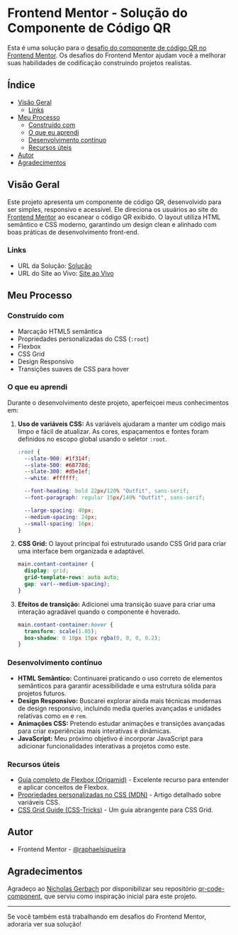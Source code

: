 # Frontend Mentor - Solução do Componente de Código QR

Esta é uma solução para o [desafio do componente de código QR no Frontend Mentor](https://www.frontendmentor.io/challenges/qr-code-component-iux_sIO_H). Os desafios do Frontend Mentor ajudam você a melhorar suas habilidades de codificação construindo projetos realistas.

## Índice

- [Visão Geral](#visão-geral)
  - [Links](#links)
- [Meu Processo](#meu-processo)
  - [Construído com](#construído-com)
  - [O que eu aprendi](#o-que-eu-aprendi)
  - [Desenvolvimento contínuo](#desenvolvimento-contínuo)
  - [Recursos úteis](#recursos-úteis)
- [Autor](#autor)
- [Agradecimentos](#agradecimentos)

## Visão Geral

Este projeto apresenta um componente de código QR, desenvolvido para ser simples, responsivo e acessível. Ele direciona os usuários ao site do [Frontend Mentor](https://www.frontendmentor.io/) ao escanear o código QR exibido. O layout utiliza HTML semântico e CSS moderno, garantindo um design clean e alinhado com boas práticas de desenvolvimento front-end.

### Links

- URL da Solução: [Solução](https://www.frontendmentor.io/solutions/qr-code-component-using-css-grid-and-variables-PJLcAKFpW)
- URL do Site ao Vivo: [Site ao Vivo](https://raphaelsiqueiira.github.io/qr-code-component-main/)

## Meu Processo

### Construído com

- Marcação HTML5 semântica
- Propriedades personalizadas do CSS (`:root`)
- Flexbox
- CSS Grid
- Design Responsivo
- Transições suaves de CSS para hover

### O que eu aprendi

Durante o desenvolvimento deste projeto, aperfeiçoei meus conhecimentos em:

1. **Uso de variáveis CSS:** As variáveis ajudaram a manter um código mais limpo e fácil de atualizar. As cores, espaçamentos e fontes foram definidos no escopo global usando o seletor `:root`.

   ```css
   :root {
     --slate-900: #1f314f;
     --slate-500: #68778d;
     --slate-300: #d5e1ef;
     --white: #ffffff;

     --font-heading: bold 22px/120% "Outfit", sans-serif;
     --font-paragraph: regular 15px/140% "Outfit", sans-serif;

     --large-spacing: 40px;
     --medium-spacing: 24px;
     --small-spacing: 16px;
   }
   ```

2. **CSS Grid:** O layout principal foi estruturado usando CSS Grid para criar uma interface bem organizada e adaptável.

   ```css
   main.contant-container {
     display: grid;
     grid-template-rows: auto auto;
     gap: var(--medium-spacing);
   }
   ```

3. **Efeitos de transição:** Adicionei uma transição suave para criar uma interação agradável quando o componente é hoverado.

   ```css
   main.contant-container:hover {
     transform: scale(1.05);
     box-shadow: 0 10px 15px rgba(0, 0, 0, 0.2);
   }
   ```

### Desenvolvimento contínuo

- **HTML Semântico:** Continuarei praticando o uso correto de elementos semânticos para garantir acessibilidade e uma estrutura sólida para projetos futuros.
- **Design Responsivo:** Buscarei explorar ainda mais técnicas modernas de design responsivo, incluindo media queries avançadas e unidades relativas como `em` e `rem`.
- **Animações CSS:** Pretendo estudar animações e transições avançadas para criar experiências mais interativas e dinâmicas.
- **JavaScript:** Meu próximo objetivo é incorporar JavaScript para adicionar funcionalidades interativas a projetos como este.

### Recursos úteis

- [Guia completo de Flexbox (Origamid)](https://origamid.com/projetos/flexbox-guia-completo/) - Excelente recurso para entender e aplicar conceitos de Flexbox.
- [Propriedades personalizadas no CSS (MDN)](https://developer.mozilla.org/pt-BR/docs/Web/CSS/Using_CSS_custom_properties) - Artigo detalhado sobre variáveis CSS.
- [CSS Grid Guide (CSS-Tricks)](https://css-tricks.com/snippets/css/complete-guide-grid/) - Um guia abrangente para CSS Grid.

## Autor

- Frontend Mentor - [@raphaelsiqueiira](https://www.frontendmentor.io/profile/raphaelsiqueiira)

## Agradecimentos

Agradeço ao [Nicholas Gerbach](https://github.com/Nick-Gersbach) por disponibilizar seu repositório [qr-code-component](https://github.com/Practical-Web-Dev/qr-code-component), que serviu como inspiração inicial para este projeto.

---

Se você também está trabalhando em desafios do Frontend Mentor, adoraria ver sua solução!